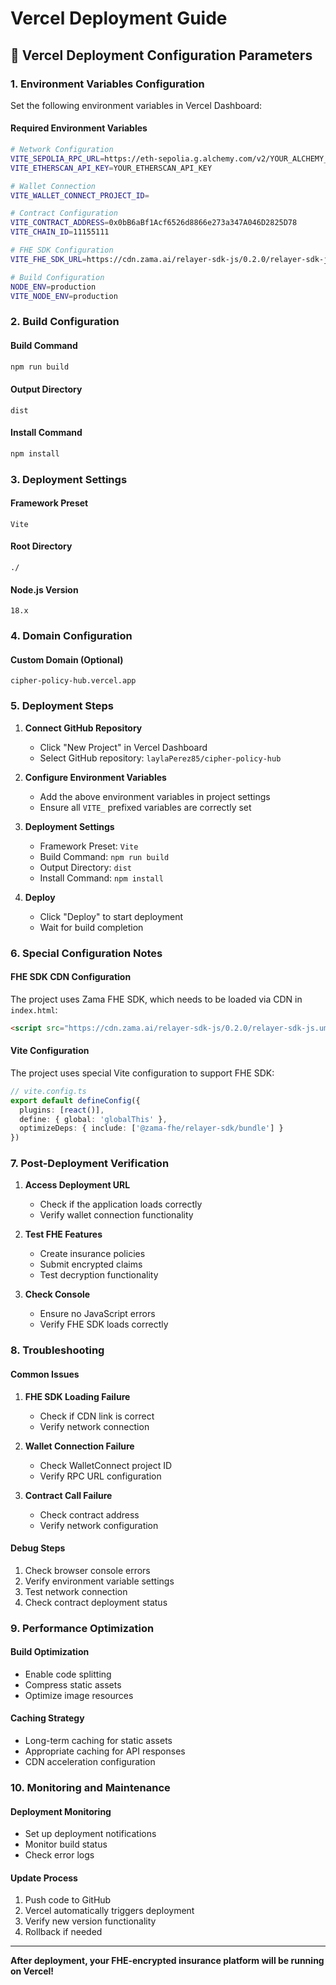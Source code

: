 # Vercel Deployment Guide

## 🚀 Vercel Deployment Configuration Parameters

### 1. Environment Variables Configuration

Set the following environment variables in Vercel Dashboard:

#### Required Environment Variables
```bash
# Network Configuration
VITE_SEPOLIA_RPC_URL=https://eth-sepolia.g.alchemy.com/v2/YOUR_ALCHEMY_API_KEY
VITE_ETHERSCAN_API_KEY=YOUR_ETHERSCAN_API_KEY

# Wallet Connection
VITE_WALLET_CONNECT_PROJECT_ID=

# Contract Configuration
VITE_CONTRACT_ADDRESS=0x0bB6aBf1Acf6526d8866e273a347A046D2825D78
VITE_CHAIN_ID=11155111

# FHE SDK Configuration
VITE_FHE_SDK_URL=https://cdn.zama.ai/relayer-sdk-js/0.2.0/relayer-sdk-js.umd.cjs

# Build Configuration
NODE_ENV=production
VITE_NODE_ENV=production
```

### 2. Build Configuration

#### Build Command
```bash
npm run build
```

#### Output Directory
```
dist
```

#### Install Command
```bash
npm install
```

### 3. Deployment Settings

#### Framework Preset
```
Vite
```

#### Root Directory
```
./
```

#### Node.js Version
```
18.x
```

### 4. Domain Configuration

#### Custom Domain (Optional)
```
cipher-policy-hub.vercel.app
```

### 5. Deployment Steps

1. **Connect GitHub Repository**
   - Click "New Project" in Vercel Dashboard
   - Select GitHub repository: `laylaPerez85/cipher-policy-hub`

2. **Configure Environment Variables**
   - Add the above environment variables in project settings
   - Ensure all `VITE_` prefixed variables are correctly set

3. **Deployment Settings**
   - Framework Preset: `Vite`
   - Build Command: `npm run build`
   - Output Directory: `dist`
   - Install Command: `npm install`

4. **Deploy**
   - Click "Deploy" to start deployment
   - Wait for build completion

### 6. Special Configuration Notes

#### FHE SDK CDN Configuration
The project uses Zama FHE SDK, which needs to be loaded via CDN in `index.html`:
```html
<script src="https://cdn.zama.ai/relayer-sdk-js/0.2.0/relayer-sdk-js.umd.cjs" type="text/javascript"></script>
```

#### Vite Configuration
The project uses special Vite configuration to support FHE SDK:
```typescript
// vite.config.ts
export default defineConfig({
  plugins: [react()],
  define: { global: 'globalThis' },
  optimizeDeps: { include: ['@zama-fhe/relayer-sdk/bundle'] }
})
```

### 7. Post-Deployment Verification

1. **Access Deployment URL**
   - Check if the application loads correctly
   - Verify wallet connection functionality

2. **Test FHE Features**
   - Create insurance policies
   - Submit encrypted claims
   - Test decryption functionality

3. **Check Console**
   - Ensure no JavaScript errors
   - Verify FHE SDK loads correctly

### 8. Troubleshooting

#### Common Issues
1. **FHE SDK Loading Failure**
   - Check if CDN link is correct
   - Verify network connection

2. **Wallet Connection Failure**
   - Check WalletConnect project ID
   - Verify RPC URL configuration

3. **Contract Call Failure**
   - Check contract address
   - Verify network configuration

#### Debug Steps
1. Check browser console errors
2. Verify environment variable settings
3. Test network connection
4. Check contract deployment status

### 9. Performance Optimization

#### Build Optimization
- Enable code splitting
- Compress static assets
- Optimize image resources

#### Caching Strategy
- Long-term caching for static assets
- Appropriate caching for API responses
- CDN acceleration configuration

### 10. Monitoring and Maintenance

#### Deployment Monitoring
- Set up deployment notifications
- Monitor build status
- Check error logs

#### Update Process
1. Push code to GitHub
2. Vercel automatically triggers deployment
3. Verify new version functionality
4. Rollback if needed

---

**After deployment, your FHE-encrypted insurance platform will be running on Vercel!**